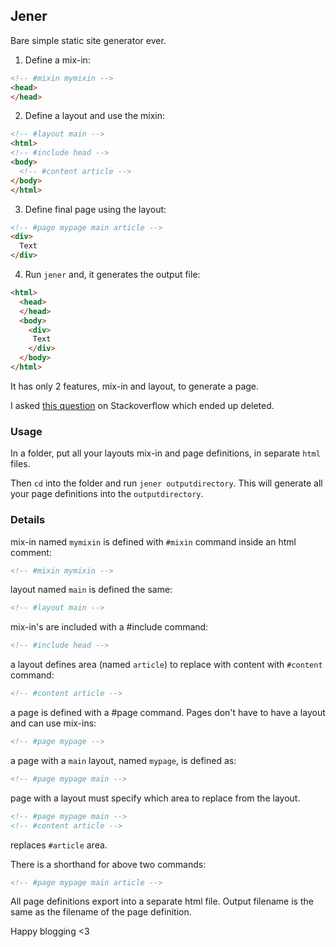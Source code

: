 ## Jener

Bare simple static site generator ever.

1. Define a mix-in:

```html
<!-- #mixin mymixin -->
<head>
</head>
```

2. Define a layout and use the mixin:

```html
<!-- #layout main -->
<html>
<!-- #include head -->
<body>
  <!-- #content article -->
</body>
</html>
```

3. Define final page using the layout:

```html
<!-- #page mypage main article -->
<div>
  Text
</div>
```

4. Run `jener` and, it generates the output file:

```html
<html>
  <head>
  </head>
  <body>
    <div>
     Text
    </div>
  </body>
</html>
```

It has only 2 features, mix-in and layout, to generate a page.

I asked [this question](https://stackoverflow.com/questions/63865108/how-to-code-a-simple-static-page-generator) on Stackoverflow which ended up deleted.

### Usage

In a folder, put all your layouts mix-in and page definitions, in separate `html` files.

Then `cd` into the folder and run `jener outputdirectory`. This will generate all your page definitions into the `outputdirectory`.

### Details

mix-in named `mymixin` is defined with `#mixin` command inside an html comment:
```html
<!-- #mixin mymixin -->
```
layout named `main` is defined the same:
```html
<!-- #layout main -->
```
mix-in's are included with a #include command:
```html
<!-- #include head -->
```
a layout defines area (named `article`) to replace with content with `#content` command:
```html
<!-- #content article -->
```
a page is defined with a #page command. Pages don't have to have a layout and can use mix-ins:
```html
<!-- #page mypage -->
```
a page with a `main` layout, named `mypage`, is defined as:
```html
<!-- #page mypage main -->
```
page with a layout must specify which area to replace from the layout.
```html
<!-- #page mypage main -->
<!-- #content article -->
```
replaces `#article` area.

There is a shorthand for above two commands:
```html
<!-- #page mypage main article -->
```
All page definitions export into a separate html file.
Output filename is the same as the filename of the page definition.

Happy blogging <3
